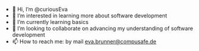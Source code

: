 - 👋 Hi, I’m @curiousEva
- 👀 I’m interested in learning more about software development
- 🌱 I’m currently learning basics
- 💞️ I’m looking to collaborate on advancing my understanding of software development
- 📫 How to reach me: by mail eva.brunner@compusafe.de

<!---
curiousEva/curiousEva is a ✨ special ✨ repository because its `README.md` (this file) appears on your GitHub profile.
You can click the Preview link to take a look at your changes.
--->

